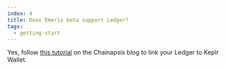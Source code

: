 ```yaml
---
index: 4
title: Does Emeris beta support Ledger?
tags: 
  - getting-start
---
```


Yes, follow [this tutorial](hhttps://medium.com/chainapsis/how-to-use-ledger-nano-hardware-wallet-with-keplr-9ea7f07826c2) on the Chainapsis blog to link your Ledger to Keplr Wallet.
